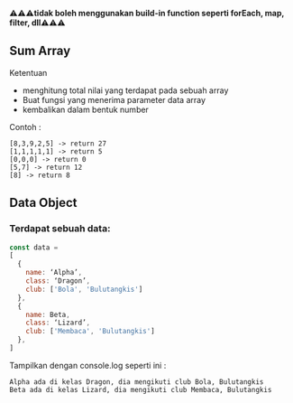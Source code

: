 ⚠️⚠️⚠️**tidak boleh menggunakan build-in function seperti forEach, map, filter, dll**⚠️⚠️⚠️

## Sum Array

Ketentuan

- menghitung total nilai yang terdapat pada sebuah array
- Buat fungsi yang menerima parameter data array
- kembalikan dalam bentuk number

Contoh :

```
[8,3,9,2,5] -> return 27
[1,1,1,1,1] -> return 5
[0,0,0] -> return 0
[5,7] -> return 12
[8] -> return 8
```

## Data Object

### Terdapat sebuah data:

```js
const data =
[
  {
    name: ‘Alpha’,
    class: ‘Dragon’,
    club: ['Bola', 'Bulutangkis']
  },
  {
    name: Beta,
    class: ‘Lizard’,
    club: ['Membaca', 'Bulutangkis']
  },
]
```

Tampilkan dengan console.log seperti ini :

```
Alpha ada di kelas Dragon, dia mengikuti club Bola, Bulutangkis
Beta ada di kelas Lizard, dia mengikuti club Membaca, Bulutangkis
```
